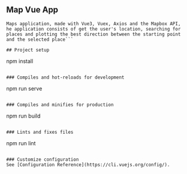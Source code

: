 ## Map Vue App
```
Maps application, made with Vue3, Vuex, Axios and the Mapbox API, 
he application consists of get the user's location, searching for 
places and plotting the best direction between the starting point 
and the selected place```

## Project setup
```
npm install
```

### Compiles and hot-reloads for development
```
npm run serve
```

### Compiles and minifies for production
```
npm run build
```

### Lints and fixes files
```
npm run lint
```

### Customize configuration
See [Configuration Reference](https://cli.vuejs.org/config/).

